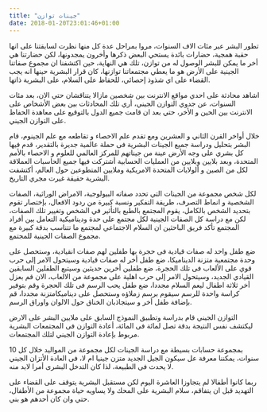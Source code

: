 ```yaml
---
title: "جينات توازن"
date: 2018-01-20T23:01:46+01:00
---
```



تطور البشر عبر مئات الاف السنوات، مروا بمراحل عدة كل منها نظرت لسابقتنا على انها
حقبة همجية، حضارات بائدة يستحي البعض ذكرها وأخرون يمجدونها، لكن حضارتنا هي أخر
ما يمكن للبشر الوصول له من توازن، تلك هي النهاية، حين اكتشفنا ان مجموع صفاتنا
الجينية على الأرض هو ما يعطي مجتمعاتنا توازنها، كان قرار البشرية حينها انه يجب
القضاء على اي شذوذ إحصائي، للحفاظ على السلام، على البشرية ذاتها.

اشاهد محادثة على احدي مواقع الانترنت بين شخصين مازالا يتناقشان حتي الان، بعد
مئات السنوات، عن جدوي التوازن الجيني، أري تلك المحادثات بين بعض الأشخاص على
الانترنت بين الحين و الأخر، حتي بعد ان قامت جميع الدول بالتوقيع على معاهدة
الحفاظ على التوازن الجيني.

خلال أواخر القرن الثاني و العشرين ومع تقدم علم الاحصاء و تقاطعه مع علم الجينوم،
قام البشر بتحليل ودراسة جميع الجينات البشرية فى حملة عالمية جديرة بالتقدير، قدم
فيها كل بشري على وجه الأرض عينة من جيناتهم للمركز العالمي للعلوم و الاحصاء
بالأمم المتحدة، وبعد بلايين وبلايين من العمليات الحسابية أشتركت فيها جميع
الحاسبات العملاقة لكل من الصين و ألولايات المتحدة الامريكية وملايين المتطوعين
حول العالم، أكتشفت البشرية حقيقة غيرت مجري التاريخ.

لكل شخص مجموعة من الجينات التي تحدد صفاته البيولوجية، الامراض الوراثية، الصفات
الشخصية و انماط التصرف، طريقة التفكير ونسبة كبيرة من ردود الافعال، بإختصار تقوم
بتحديد الشخص بالكامل، يقوم المجتمع بالطبع بالتأثير في الشخص وتغيير تلك الصفات،
لكن مع دراسة كل الصفات الجينية لكل مجتمع على حدة وديناميكية التعامل بين أفراد
المجتمع تأكد فريق الباحثين ان السلام الاجتماعي لمجتمع ما تتناسب بدقة كبيرة مع
مجموع الصفات الجينية للمجتمع.

ضع طفل واحد له صفات قيادية فى حجرة بها طفلين لهم صفات انقيادية، وستحصل على وحدة
مجتمعية متزنة الديناميكا، ضع طفل أخر له صفات قيادية وسيتحول الامر إلى حرب قوي
على الألعاب فى تلك الحجرة، ضع طفلين أخرين حديثين وسيتبع الطفلين السابقين القيادي
الجديد، وسيتحول الامر إلى حرب اهلية على مجموعة من الالعاب، الان قم بعزل أخر
ثلاثة اطفال ليعم السلام مجددا، ضع طفل يحب الرسم فى تلك الحجرة وقم بتوفير كراسة
واحدة للرسم سيقوم برسم زملاؤه وستحصل على ديناميكامتزنة مجددا، قم بإضافة طفل أخر
و سيتجاذبان الخناق حول الالوان واوراق الرسم.

التوازن الجيني قام بدراسة وتطبيق النموذج السابق على ملايين البشر على الارض
ليكتشف نفس النتيجة بدقة تصل لمائة فى المائة، أعادة التوازن فى المجتمعات البشرية
مربوط بإعادة التوازن الجيني لتلك المجتمعات.

بمجموعة حسابات بسيطة مع دراسة الجينات لكل مجموعة من المواليد خلال كل 10 سنوات،
يمكننا معرفة عل سيكون الجيل الجديد متزن جينيا ام لا، فى العادة الأتزان الجيني لا
يحدث فى الطبيعة، لذا كان التدخل البشرى أمرا لابد منه.

ربما كانوا أطفالا لم يتجاوزا العاشرة اليوم لكن مستقبل البشرية يتوقف على القضاء
على التهديد قبل ان يتفاقم، سلام البشرية على المحك ولا يساويه حياة مجموعة من
الأطفال، حتي وان كان أحدهم هو بني.
